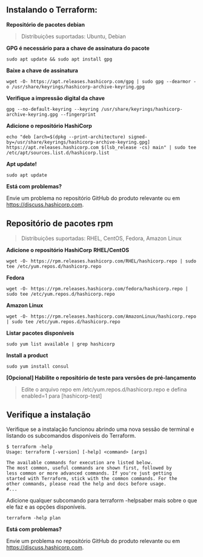 ## Instalando o Terraform:
**Repositório de pacotes debian**
> Distribuições suportadas: Ubuntu, Debian

**GPG é necessário para a chave de assinatura do pacote**
```
sudo apt update && sudo apt install gpg
```
**Baixe a chave de assinatura**
```
wget -O- https://apt.releases.hashicorp.com/gpg | sudo gpg --dearmor -o /usr/share/keyrings/hashicorp-archive-keyring.gpg
```
**Verifique a impressão digital da chave**
```
gpg --no-default-keyring --keyring /usr/share/keyrings/hashicorp-archive-keyring.gpg --fingerprint
```
**Adicione o repositório HashiCorp**
```
echo "deb [arch=$(dpkg --print-architecture) signed-by=/usr/share/keyrings/hashicorp-archive-keyring.gpg] https://apt.releases.hashicorp.com $(lsb_release -cs) main" | sudo tee /etc/apt/sources.list.d/hashicorp.list
```
**Apt update!**
```
sudo apt update
```
**Está com problemas?**

Envie um problema no repositório GitHub do produto relevante ou em https://discuss.hashicorp.com.

## Repositório de pacotes rpm
> Distribuições suportadas: RHEL, CentOS, Fedora, Amazon Linux

**Adicione o repositório HashiCorp**
**RHEL/CentOS**
```
wget -O- https://rpm.releases.hashicorp.com/RHEL/hashicorp.repo | sudo tee /etc/yum.repos.d/hashicorp.repo
```
**Fedora**
```
wget -O- https://rpm.releases.hashicorp.com/fedora/hashicorp.repo | sudo tee /etc/yum.repos.d/hashicorp.repo
```
**Amazon Linux**
```
wget -O- https://rpm.releases.hashicorp.com/AmazonLinux/hashicorp.repo | sudo tee /etc/yum.repos.d/hashicorp.repo
```
**Listar pacotes disponíveis**
```
sudo yum list available | grep hashicorp
```
**Install a product**
```
sudo yum install consul
```
**[Opcional] Habilite o repositório de teste para versões de pré-lançamento**
> Edite o arquivo repo em /etc/yum.repos.d/hashicorp.repo e defina enabled=1 para [hashicorp-test]

## Verifique a instalação

Verifique se a instalação funcionou abrindo uma nova sessão de terminal e listando os subcomandos disponíveis do Terraform.

```
$ terraform -help
Usage: terraform [-version] [-help] <command> [args]

The available commands for execution are listed below.
The most common, useful commands are shown first, followed by
less common or more advanced commands. If you're just getting
started with Terraform, stick with the common commands. For the
other commands, please read the help and docs before usage.
#...
```

Adicione qualquer subcomando para terraform -helpsaber mais sobre o que ele faz e as opções disponíveis.
```
terraform -help plan
```

**Está com problemas?**

Envie um problema no repositório GitHub do produto relevante ou em https://discuss.hashicorp.com.

